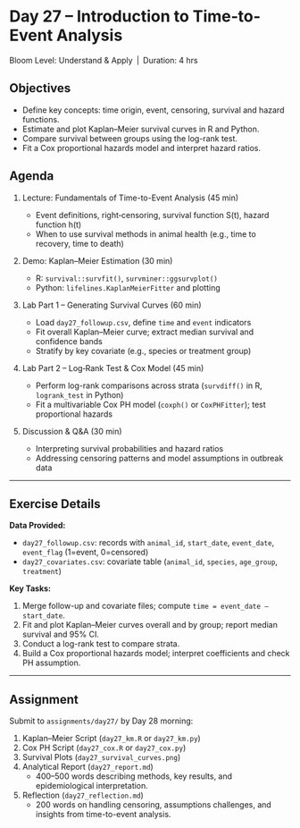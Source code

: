 # **Day 27 – Introduction to Time‐to‐Event Analysis**

Bloom Level: Understand & Apply | Duration: 4 hrs  

## Objectives  

- Define key concepts: time origin, event, censoring, survival and hazard functions.  
- Estimate and plot Kaplan–Meier survival curves in R and Python.  
- Compare survival between groups using the log-rank test.  
- Fit a Cox proportional hazards model and interpret hazard ratios.  

## Agenda  

1. Lecture: Fundamentals of Time-to-Event Analysis (45 min)  
   - Event definitions, right‐censoring, survival function S(t), hazard function h(t)  
   - When to use survival methods in animal health (e.g., time to recovery, time to death)  

2. Demo: Kaplan–Meier Estimation (30 min)  
   - R: `survival::survfit()`, `survminer::ggsurvplot()`  
   - Python: `lifelines.KaplanMeierFitter` and plotting  

3. Lab Part 1 – Generating Survival Curves (60 min)  
   - Load `day27_followup.csv`, define `time` and `event` indicators  
   - Fit overall Kaplan–Meier curve; extract median survival and confidence bands  
   - Stratify by key covariate (e.g., species or treatment group)  

4. Lab Part 2 – Log‐Rank Test & Cox Model (45 min)  
   - Perform log-rank comparisons across strata (`survdiff()` in R, `logrank_test` in Python)  
   - Fit a multivariable Cox PH model (`coxph()` or `CoxPHFitter`); test proportional hazards  

5. Discussion & Q&A (30 min)  
   - Interpreting survival probabilities and hazard ratios  
   - Addressing censoring patterns and model assumptions in outbreak data  

---

## Exercise Details  

**Data Provided:**  
- `day27_followup.csv`: records with `animal_id`, `start_date`, `event_date`, `event_flag` (1=event, 0=censored)  
- `day27_covariates.csv`: covariate table (`animal_id`, `species`, `age_group`, `treatment`)  

**Key Tasks:**  
1. Merge follow-up and covariate files; compute `time = event_date – start_date`.  
2. Fit and plot Kaplan–Meier curves overall and by group; report median survival and 95% CI.  
3. Conduct a log-rank test to compare strata.  
4. Build a Cox proportional hazards model; interpret coefficients and check PH assumption.  

---

## Assignment  

Submit to `assignments/day27/` by Day 28 morning:

1. Kaplan–Meier Script (`day27_km.R` or `day27_km.py`)  
2. Cox PH Script (`day27_cox.R` or `day27_cox.py`)  
3. Survival Plots (`day27_survival_curves.png`)  
4. Analytical Report (`day27_report.md`)  
   - 400–500 words describing methods, key results, and epidemiological interpretation.  
5. Reflection (`day27_reflection.md`)  
   - 200 words on handling censoring, assumptions challenges, and insights from time-to-event analysis.

